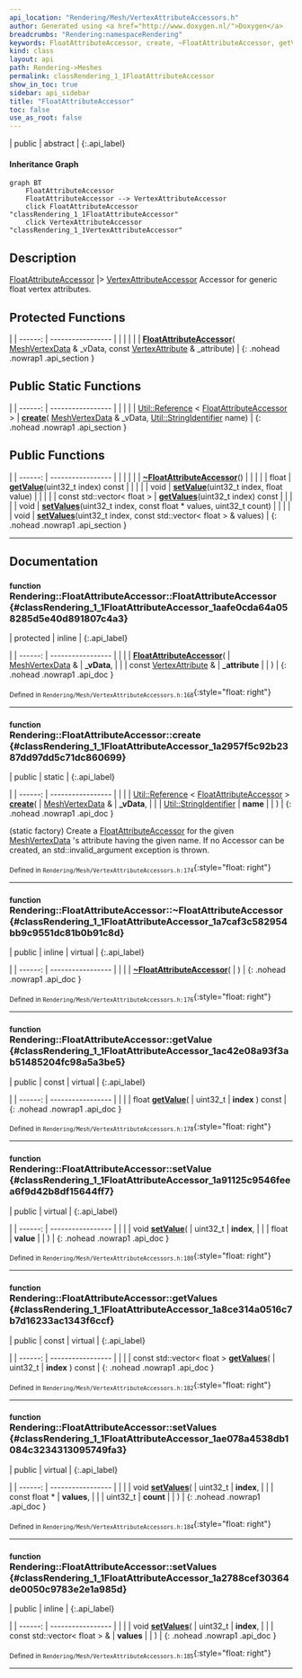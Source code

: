 ```yaml
---
api_location: "Rendering/Mesh/VertexAttributeAccessors.h"
author: Generated using <a href="http://www.doxygen.nl/">Doxygen</a>
breadcrumbs: "Rendering:namespaceRendering"
keywords: FloatAttributeAccessor, create, ~FloatAttributeAccessor, getValue, setValue, getValues, setValues, setValues
kind: class
layout: api
path: Rendering->Meshes
permalink: classRendering_1_1FloatAttributeAccessor
show_in_toc: true
sidebar: api_sidebar
title: "FloatAttributeAccessor"
toc: false
use_as_root: false
---
```


| public | abstract |
{:.api_label}

#### Inheritance Graph

```mermaid
graph BT
	FloatAttributeAccessor
	FloatAttributeAccessor --> VertexAttributeAccessor
	click FloatAttributeAccessor "classRendering_1_1FloatAttributeAccessor"
	click VertexAttributeAccessor "classRendering_1_1VertexAttributeAccessor"
```

## Description



 [FloatAttributeAccessor](classRendering_1_1FloatAttributeAccessor) |> [VertexAttributeAccessor](classRendering_1_1VertexAttributeAccessor) Accessor for generic float vertex attributes.



## Protected Functions

|
| ------: | ----------------- |
|  | |
|  | **[FloatAttributeAccessor](#classRendering_1_1FloatAttributeAccessor_1aafe0cda64a058285d5e40d891807c4a3)**( [MeshVertexData](classRendering_1_1MeshVertexData) & _vData, const [VertexAttribute](classRendering_1_1VertexAttribute) & _attribute) |
{: .nohead .nowrap1 .api_section }


## Public Static Functions

|
| ------: | ----------------- |
|  | |
| [Util::Reference](classUtil_1_1Reference) < [FloatAttributeAccessor](classRendering_1_1FloatAttributeAccessor) > | **[create](#classRendering_1_1FloatAttributeAccessor_1a2957f5c92b2387dd97dd5c71dc860699)**( [MeshVertexData](classRendering_1_1MeshVertexData) & _vData,  [Util::StringIdentifier](classUtil_1_1StringIdentifier)  name) |
{: .nohead .nowrap1 .api_section }


## Public Functions

|
| ------: | ----------------- |
|  | |
|  | **[~FloatAttributeAccessor](#classRendering_1_1FloatAttributeAccessor_1a7caf3c582954bb9c9551dc81b0b91c8d)**() |
|  | |
| float | **[getValue](#classRendering_1_1FloatAttributeAccessor_1ac42e08a93f3ab51485204fc98a5a3be5)**(uint32_t index) const |
|  | |
| void | **[setValue](#classRendering_1_1FloatAttributeAccessor_1a91125c9546feea6f9d42b8df15644ff7)**(uint32_t index, float value) |
|  | |
| const std::vector< float > | **[getValues](#classRendering_1_1FloatAttributeAccessor_1a8ce314a0516c7b7d16233ac1343f6ccf)**(uint32_t index) const |
|  | |
| void | **[setValues](#classRendering_1_1FloatAttributeAccessor_1ae078a4538db1084c3234313095749fa3)**(uint32_t index, const float * values, uint32_t count) |
|  | |
| void | **[setValues](#classRendering_1_1FloatAttributeAccessor_1a2788cef30364de0050c9783e2e1a985d)**(uint32_t index, const std::vector< float > & values) |
{: .nohead .nowrap1 .api_section }


-------------------------------------------------------------------

## Documentation

### <small>function</small><br/> Rendering::FloatAttributeAccessor::FloatAttributeAccessor {#classRendering_1_1FloatAttributeAccessor_1aafe0cda64a058285d5e40d891807c4a3}

| protected | inline |
{:.api_label}

|
| ------: | ----------------- |
|  |
|  **[FloatAttributeAccessor](#classRendering_1_1FloatAttributeAccessor_1aafe0cda64a058285d5e40d891807c4a3)**( |  [MeshVertexData](classRendering_1_1MeshVertexData) & | **_vData**, |
| | const [VertexAttribute](classRendering_1_1VertexAttribute) & | **_attribute** |
|   ) |
{: .nohead .nowrap1 .api_doc }





<sub>Defined in `Rendering/Mesh/VertexAttributeAccessors.h:168`</sub>{:style="float: right"}

-------------------------------------------------------------------

### <small>function</small><br/> Rendering::FloatAttributeAccessor::create {#classRendering_1_1FloatAttributeAccessor_1a2957f5c92b2387dd97dd5c71dc860699}

| public | static |
{:.api_label}

|
| ------: | ----------------- |
|  |
| [Util::Reference](classUtil_1_1Reference) < [FloatAttributeAccessor](classRendering_1_1FloatAttributeAccessor) > **[create](#classRendering_1_1FloatAttributeAccessor_1a2957f5c92b2387dd97dd5c71dc860699)**( |  [MeshVertexData](classRendering_1_1MeshVertexData) & | **_vData**, |
| |  [Util::StringIdentifier](classUtil_1_1StringIdentifier)  | **name** |
|   ) |
{: .nohead .nowrap1 .api_doc }



(static factory) Create a [FloatAttributeAccessor](classRendering_1_1FloatAttributeAccessor) for the given [MeshVertexData](classRendering_1_1MeshVertexData) 's attribute having the given name. If no Accessor can be created, an std::invalid_argument exception is thrown.



<sub>Defined in `Rendering/Mesh/VertexAttributeAccessors.h:174`</sub>{:style="float: right"}

-------------------------------------------------------------------

### <small>function</small><br/> Rendering::FloatAttributeAccessor::~FloatAttributeAccessor {#classRendering_1_1FloatAttributeAccessor_1a7caf3c582954bb9c9551dc81b0b91c8d}

| public | inline | virtual |
{:.api_label}

|
| ------: | ----------------- |
|  |
|  **[~FloatAttributeAccessor](#classRendering_1_1FloatAttributeAccessor_1a7caf3c582954bb9c9551dc81b0b91c8d)**( |  ) |
{: .nohead .nowrap1 .api_doc }





<sub>Defined in `Rendering/Mesh/VertexAttributeAccessors.h:176`</sub>{:style="float: right"}

-------------------------------------------------------------------

### <small>function</small><br/> Rendering::FloatAttributeAccessor::getValue {#classRendering_1_1FloatAttributeAccessor_1ac42e08a93f3ab51485204fc98a5a3be5}

| public | const | virtual |
{:.api_label}

|
| ------: | ----------------- |
|  |
| float **[getValue](#classRendering_1_1FloatAttributeAccessor_1ac42e08a93f3ab51485204fc98a5a3be5)**( | uint32_t | **index** ) const |
{: .nohead .nowrap1 .api_doc }





<sub>Defined in `Rendering/Mesh/VertexAttributeAccessors.h:178`</sub>{:style="float: right"}

-------------------------------------------------------------------

### <small>function</small><br/> Rendering::FloatAttributeAccessor::setValue {#classRendering_1_1FloatAttributeAccessor_1a91125c9546feea6f9d42b8df15644ff7}

| public | virtual |
{:.api_label}

|
| ------: | ----------------- |
|  |
| void **[setValue](#classRendering_1_1FloatAttributeAccessor_1a91125c9546feea6f9d42b8df15644ff7)**( | uint32_t | **index**, |
| | float | **value** |
|   ) |
{: .nohead .nowrap1 .api_doc }





<sub>Defined in `Rendering/Mesh/VertexAttributeAccessors.h:180`</sub>{:style="float: right"}

-------------------------------------------------------------------

### <small>function</small><br/> Rendering::FloatAttributeAccessor::getValues {#classRendering_1_1FloatAttributeAccessor_1a8ce314a0516c7b7d16233ac1343f6ccf}

| public | const | virtual |
{:.api_label}

|
| ------: | ----------------- |
|  |
| const std::vector< float > **[getValues](#classRendering_1_1FloatAttributeAccessor_1a8ce314a0516c7b7d16233ac1343f6ccf)**( | uint32_t | **index** ) const |
{: .nohead .nowrap1 .api_doc }





<sub>Defined in `Rendering/Mesh/VertexAttributeAccessors.h:182`</sub>{:style="float: right"}

-------------------------------------------------------------------

### <small>function</small><br/> Rendering::FloatAttributeAccessor::setValues {#classRendering_1_1FloatAttributeAccessor_1ae078a4538db1084c3234313095749fa3}

| public | virtual |
{:.api_label}

|
| ------: | ----------------- |
|  |
| void **[setValues](#classRendering_1_1FloatAttributeAccessor_1ae078a4538db1084c3234313095749fa3)**( | uint32_t | **index**, |
| | const float * | **values**, |
| | uint32_t | **count** |
|   ) |
{: .nohead .nowrap1 .api_doc }





<sub>Defined in `Rendering/Mesh/VertexAttributeAccessors.h:184`</sub>{:style="float: right"}

-------------------------------------------------------------------

### <small>function</small><br/> Rendering::FloatAttributeAccessor::setValues {#classRendering_1_1FloatAttributeAccessor_1a2788cef30364de0050c9783e2e1a985d}

| public | inline |
{:.api_label}

|
| ------: | ----------------- |
|  |
| void **[setValues](#classRendering_1_1FloatAttributeAccessor_1a2788cef30364de0050c9783e2e1a985d)**( | uint32_t | **index**, |
| | const std::vector< float > & | **values** |
|   ) |
{: .nohead .nowrap1 .api_doc }





<sub>Defined in `Rendering/Mesh/VertexAttributeAccessors.h:185`</sub>{:style="float: right"}

-------------------------------------------------------------------


